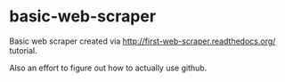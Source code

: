 # basic-web-scraper

Basic web scraper created via http://first-web-scraper.readthedocs.org/ tutorial.

Also an effort to figure out how to actually use github.
